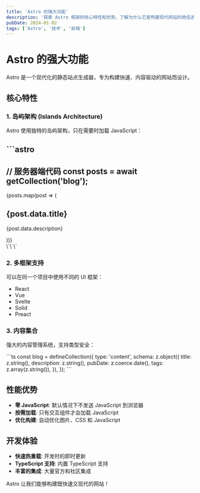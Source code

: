 ```yaml
---
title: 'Astro 的强大功能'
description: '探索 Astro 框架的核心特性和优势，了解为什么它是构建现代网站的绝佳选择。'
pubDate: 2024-01-02
tags: ['Astro', '技术', '前端']
---
```


# Astro 的强大功能

Astro 是一个现代化的静态站点生成器，专为构建快速、内容驱动的网站而设计。

## 核心特性

### 1. 岛屿架构 (Islands Architecture)

Astro 使用独特的岛屿架构，只在需要时加载 JavaScript：

\`\`\`astro
---
// 服务器端代码
const posts = await getCollection('blog');
---

<div>
  {posts.map(post => (
    <article>
      <h2>{post.data.title}</h2>
      <p>{post.data.description}</p>
    </article>
  ))}
</div>
\`\`\`

### 2. 多框架支持

可以在同一个项目中使用不同的 UI 框架：

- React
- Vue
- Svelte
- Solid
- Preact

### 3. 内容集合

强大的内容管理系统，支持类型安全：

\`\`\`ts
const blog = defineCollection({
  type: 'content',
  schema: z.object({
    title: z.string(),
    description: z.string(),
    pubDate: z.coerce.date(),
    tags: z.array(z.string()),
  }),
});
\`\`\`

## 性能优势

- **零 JavaScript**: 默认情况下不发送 JavaScript 到浏览器
- **按需加载**: 只有交互组件才会加载 JavaScript
- **优化构建**: 自动优化图片、CSS 和 JavaScript

## 开发体验

- **快速热重载**: 开发时的即时更新
- **TypeScript 支持**: 内置 TypeScript 支持
- **丰富的集成**: 大量官方和社区集成

Astro 让我们能够构建既快速又现代的网站！
